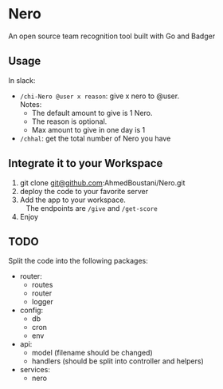 # Nero
An open source team recognition tool built with Go and Badger

## Usage
In slack:
- `/chi-Nero @user x reason`: give x nero to @user.  
Notes:  
    - The default amount to give is 1 Nero.
    - The reason is optional.
    - Max amount to give in one day is 1
- `/chhal`: get the total number of Nero you have

## Integrate it to your Workspace
1. git clone git@github.com:AhmedBoustani/Nero.git
2. deploy the code to your favorite server
3. Add the app to your workspace.  
&nbsp;&nbsp; The endpoints are `/give` and  `/get-score`
4. Enjoy

## TODO
Split the code into the following packages:  
- router:
    - routes 
    - router
    - logger
- config:
    - db
    - cron
    - env
- api:
    - model (filename should be changed)
    - handlers (should be split into controller and helpers)
- services:
    - nero
